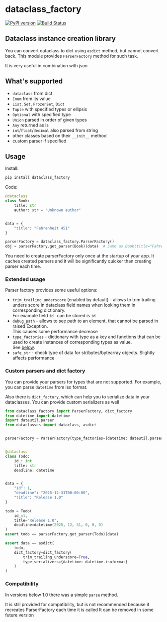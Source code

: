 # dataclass_factory

[![PyPI version](https://badge.fury.io/py/dataclass-factory.svg)](https://badge.fury.io/py/dataclass-factory)
[![Build Status](https://travis-ci.org/Tishka17/dataclass_factory.svg?branch=master)](https://travis-ci.org/Tishka17/dataclass_factory)

## Dataclass instance creation library

You can convert dataclass to dict using `asdict` method, but cannot convert back.
This module provides `ParserFactory` method for such task. 

It is very useful in combination with json

## What's supported 

* `dataclass` from dict
* `Enum` from its value
* `List`, `Set`, `FrozenSet`, `Dict`
* `Tuple` with specified types or ellipsis
* `Optional` with specified type
* `Union` parsed in order of given types
* `Any` returned as is
* `int`/`float`/`decimal` also parsed from string
* other classes based on their `__init__` method
* custom parser if specified

## Usage

Install:
```bash
pip install dataclass_factory 
```

Code:

```python
@dataclass
class Book:
    title: str
    author: str = "Unknown author"


data = {
    "title": "Fahrenheit 451"
}

parserFactory = dataclass_factory.ParserFactory()
obj = parserFactory.get_parser(Book)(data)  # Same as Book(title="Fahrenheit 451")

```

You need to create parserFactory only once at the startup of your app.
It caches created parsers and it will be significantly quicker than creating parser each time.

### Extended usage

Parser factory provides some useful options:

* `trim_trailing_underscore` (enabled by default) - allows to trim trailing unders score in dataclass field names when looking them in corresponding dictionary.  
    For example field `id_` can be stored is `id`
* `debug_path` - allows to see path to an element, that cannot be parsed in raised Exception.  
    This causes some performance decrease
* `type_factories` - dictionary with type as a key and functions that can be used to create instances of corresponding types as value.  
    See [below](#custom-parsers-and-dict-factory).
* `safe_str` - check type of data for str/bytes/bytearray objects. Slightly affects performance

### Custom parsers and dict factory

You can provide your parsers for types that are not supported. For example, you can parse `datetime` from iso format.

Also there is `dict_factory`, which can help you to serialize data in your dataclasses. 
You can provide custom serializers as well


```python
from dataclass_factory import ParserFactory, dict_factory
from datetime import datetime
import dateutil.parser
from dataclasses import dataclass, asdict


parserFactory = ParserFactory(type_factories={datetime: dateutil.parser.parse})


@dataclass
class Todo:
    id_: int
    title: str
    deadline: datetime


data = {
    "id": 1,
    "deadline": "2025-12-31T00:00:00",
    "title": "Release 1.0"
}

todo = Todo(
    id_=1,
    title="Release 1.0",
    deadline=datetime(2025, 12, 31, 0, 0, 0)
)
assert todo == parserFactory.get_parser(Todo)(data)

assert data == asdict(
    todo,
    dict_factory=dict_factory(
        trim_trailing_underscore=True,
        type_serializers={datetime: datetime.isoformat}
    )
)
```

### Compatibility

In versions below 1.0 there was a simple `parse` method. 

It is still provided for compatibility, but is not recommended because it recreates ParserFactory each time it is called
It can be removed in some future version
